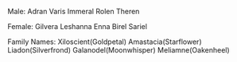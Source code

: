 Male:
Adran
Varis
Immeral
Rolen
Theren

Female:
Gilvera
Leshanna
Enna
Birel
Sariel

Family Names:
Xiloscient(Goldpetal)
Amastacia(Starflower)
Liadon(Silverfrond)
Galanodel(Moonwhisper)
Meliamne(Oakenheel)